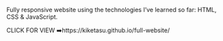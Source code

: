 Fully responsive website using the technologies I’ve learned so far: HTML, CSS &amp; JavaScript.

CLICK FOR VIEW ➡️https://kiketasu.github.io/full-website/
